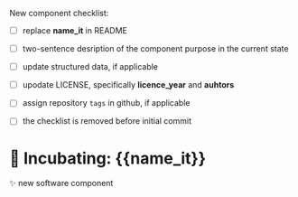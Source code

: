 New component checklist:
 - [ ] replace **name_it** in README
 - [ ] two-sentence desription of the component purpose in the current state
 - [ ] update structured data, if applicable
 - [ ] upodate LICENSE, specifically **licence_year** and **auhtors**
 - [ ] assign repository `tags` in github, if applicable  
 - [ ] the checklist is removed before initial commit 


# :microscope: Incubating: {{name_it}}
:sparkles: new software component




